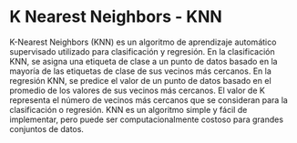 # K Nearest Neighbors - KNN

K-Nearest Neighbors (KNN) es un algoritmo de aprendizaje automático supervisado utilizado para clasificación y regresión. En la clasificación KNN, se asigna una etiqueta de clase a un punto de datos basado en la mayoría de las etiquetas de clase de sus vecinos más cercanos. En la regresión KNN, se predice el valor de un punto de datos basado en el promedio de los valores de sus vecinos más cercanos. El valor de K representa el número de vecinos más cercanos que se consideran para la clasificación o regresión. KNN es un algoritmo simple y fácil de implementar, pero puede ser computacionalmente costoso para grandes conjuntos de datos.